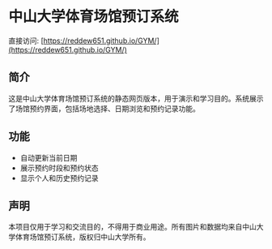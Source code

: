 # 中山大学体育场馆预订系统

直接访问: [https://reddew651.github.io/GYM/](https://reddew651.github.io/GYM/)

## 简介

这是中山大学体育场馆预订系统的静态网页版本，用于演示和学习目的。系统展示了场馆预约界面，包括场地选择、日期浏览和预约记录功能。

## 功能

- 自动更新当前日期  
- 展示预约时段和预约状态  
- 显示个人和历史预约记录

## 声明
本项目仅用于学习和交流目的，不得用于商业用途。所有图片和数据均来自中山大学体育场馆预订系统，版权归中山大学所有。
